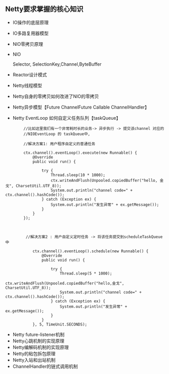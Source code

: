 ##      Netty要求掌握的核心知识


* IO操作的底层原理
* IO多路复用器模型
* NIO零拷贝原理

* NIO

    Selector, SelectionKey,Channel,ByteBuffer

* Reactor设计模式
* Netty线程模型
* Netty自身的零拷贝如何改进了NIO的零拷贝
* Netty异步模型【Future  ChannelFuture  Callable  ChannelHandler】
* Netty  EventLoop 如何自定义任务队列【taskQueue】


```
        //比如这里我们有一个非常耗时长的业务-> 异步执行 -> 提交该channel 对应的
        //NIOEventLoop 的 taskQueue中,

        //解决方案1: 用户程序自定义的普通任务

        ctx.channel().eventLoop().execute(new Runnable() {
            @Override
            public void run() {

                try {
                    Thread.sleep(10 * 1000);
                    ctx.writeAndFlush(Unpooled.copiedBuffer("hello, 金戈", CharsetUtil.UTF_8));
                    System.out.println("channel code=" + ctx.channel().hashCode());
                } catch (Exception ex) {
                    System.out.println("发生异常" + ex.getMessage());
                }
            }
        });



         //解决方案2 : 用户自定义定时任务 -> 将该任务提交到scheduleTaskQueue中

            ctx.channel().eventLoop().schedule(new Runnable() {
                @Override
                public void run() {

                    try {
                        Thread.sleep(5 * 1000);
                        ctx.writeAndFlush(Unpooled.copiedBuffer("hello,金戈", CharsetUtil.UTF_8));
                        System.out.println("channel code=" + ctx.channel().hashCode());
                    } catch (Exception ex) {
                        System.out.println("发生异常" + ex.getMessage());
                    }
                }
            }, 5, TimeUnit.SECONDS);
```

* Netty  future-listener机制
* Netty心跳机制的实现原理
* Netty编解码机制的实现原理
* Netty的粘包拆包原理
* Netty入站和出站机制
* ChannelHandler的链式调用机制







